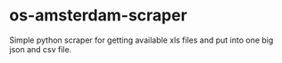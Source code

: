 # os-amsterdam-scraper
Simple python scraper for getting available xls files and put into one big json and csv file.

